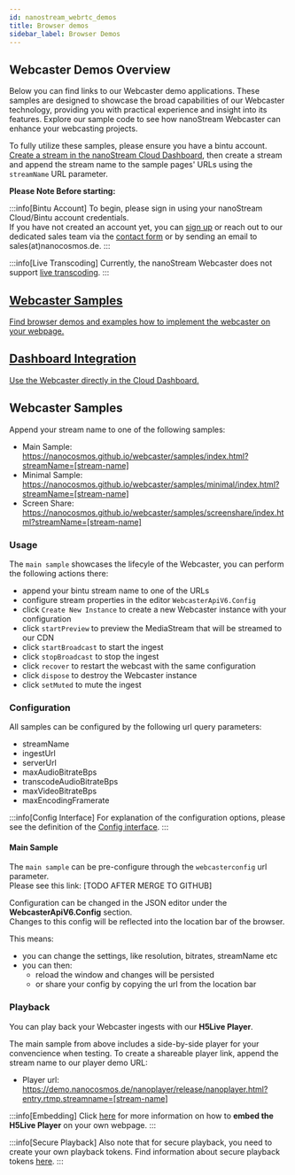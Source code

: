 ```yaml
---
id: nanostream_webrtc_demos
title: Browser demos
sidebar_label: Browser Demos
---
```


## Webcaster Demos Overview

Below you can find links to our Webcaster demo applications.
These samples are designed to showcase the broad capabilities of our Webcaster technology, providing you with practical experience and insight into its features. Explore our sample code to see how nanoStream Webcaster can enhance your webcasting projects.

To fully utilize these samples, please ensure you have a bintu account.<br/> [Create a stream in the nanoStream Cloud Dashboard](../cloud-frontend-v3/Dashboard_Start_Streaming), then create a stream and append the stream name to the sample pages' URLs using the `streamName` URL parameter.

**Please Note Before starting:**

:::info[Bintu Account]
To begin, please sign in using your nanoStream Cloud/Bintu account credentials. <br/>
If you have not created an account yet, you can [sign up](https://dashboard.nanostream.cloud/auth?signup) or reach out to our dedicated sales team via the [contact form](https://www.nanocosmos.de/contact) or by sending an email to sales(at)nanocosmos.de.
:::

:::info[Live Transcoding]
Currently, the nanoStream Webcaster does not support [live transcoding](../cloud-frontend-v3/Dashboard_ABR_Transcoding).
:::


<article class="margin-top--lg">
    <section class="row list_ZO3j">
        <article class="col col--6 margin-bottom--lg">
            <a class="card padding--lg cardContainer_Uewx" href="./nanostream_webrtc_demos#webcaster-samples">
                <h2 class="text--truncate cardTitle_dwRT" title="Installation">Webcaster Samples</h2>
                <p class="text--truncate cardDescription_mCBT">
                    Find browser demos and examples how to implement the webcaster on your webpage.
                </p>
            </a></article>
        <article class="col col--6 margin-bottom--lg">
            <a class="card padding--lg cardContainer_Uewx" href="../cloud-frontend-v3/Dashboard_Start_Streaming#option-1-use-the-nanostream-webcaster">
                <h2 class="text--truncate cardTitle_dwRT" title="Configuration">Dashboard Integration</h2>
                <p class="text--truncate cardDescription_mCBT">
                    Use the Webcaster directly in the Cloud Dashboard.
                </p>
            </a></article>
    </section>
</article>

## Webcaster Samples

Append your stream name to one of the following samples:

- Main Sample: https://nanocosmos.github.io/webcaster/samples/index.html?streamName=[stream-name]
- Minimal Sample: https://nanocosmos.github.io/webcaster/samples/minimal/index.html?streamName=[stream-name]
- Screen Share: https://nanocosmos.github.io/webcaster/samples/screenshare/index.html?streamName=[stream-name]

### Usage

The `main sample` showcases the lifecyle of the Webcaster, you can perform the following actions there:

- append your bintu stream name to one of the URLs
- configure stream properties in the editor `WebcasterApiV6.Config`
- click `Create New Instance` to create a new Webcaster instance with your configuration
- click `startPreview` to preview the MediaStream that will be streamed to our CDN 
- click `startBroadcast` to start the ingest
- click `stopBroadcast` to stop the ingest
- click `recover` to restart the webcast with the same configuration
- click `dispose` to destroy the Webcaster instance
- click `setMuted` to mute the ingest

### Configuration

All samples can be configured by the following url query parameters:

- streamName
- ingestUrl
- serverUrl
- maxAudioBitrateBps
- transcodeAudioBitrateBps
- maxVideoBitrateBps
- maxEncodingFramerate

:::info[Config Interface]
For explanation of the configuration options, please see the definition of the [Config interface](https://nanocosmos.github.io/webcaster/docs/interfaces/config_types.Config.html).
:::

#### Main Sample

The `main sample` can be pre-configure through the `webcasterconfig` url parameter.<br/>
Please see this link: [TODO AFTER MERGE TO GITHUB]

Configuration can be changed in the JSON editor under the **WebcasterApiV6.Config** section.<br/>
Changes to this config will be reflected into the location bar of the browser.

This means:
- you can change the settings, like resolution, bitrates, streamName etc
- you can then:
  - reload the window and changes will be persisted
  - or share your config by copying the url from the location bar

### Playback

You can play back your Webcaster ingests with our **H5Live Player**.

The main sample from above includes a side-by-side player for your convencience when testing.
To create a shareable player link, append the stream name to our player demo URL:
- Player url: https://demo.nanocosmos.de/nanoplayer/release/nanoplayer.html?entry.rtmp.streamname=[stream-name]



:::info[Embedding]
Click [here](../nanoplayer/nanoplayer_getting_started) for more information on  how to **embed the H5Live Player** on your own webpage.
:::

:::info[Secure Playback]
Also note that for secure playback, you need to create your own playback tokens.
Find information about secure playback tokens [here](../nanoplayer/nanoplayer_token_security).
:::


